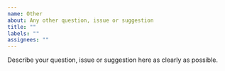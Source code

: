 ```yaml
---
name: Other
about: Any other question, issue or suggestion
title: ""
labels: ""
assignees: ""
---
```


Describe your question, issue or suggestion here as clearly as possible.
